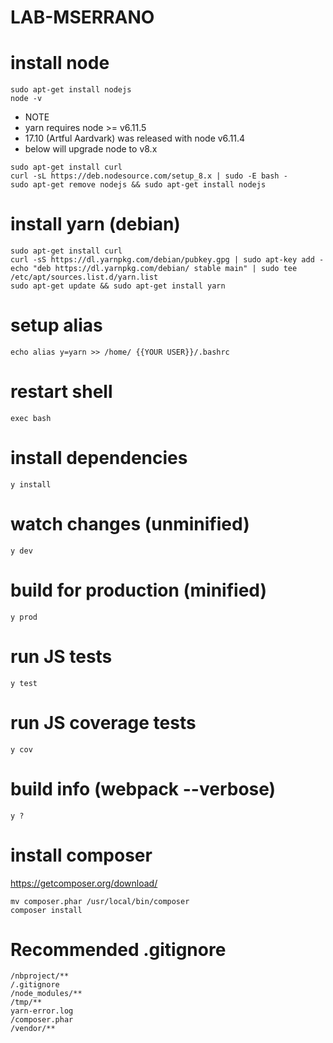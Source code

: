 # LAB-MSERRANO

# install node
```shell
sudo apt-get install nodejs
node -v
```
* NOTE
*  yarn requires node >= v6.11.5
*  17.10 (Artful Aardvark) was released with node v6.11.4
*  below will upgrade node to v8.x
```shell
sudo apt-get install curl
curl -sL https://deb.nodesource.com/setup_8.x | sudo -E bash -
sudo apt-get remove nodejs && sudo apt-get install nodejs
```

# install yarn (debian)
```shell
sudo apt-get install curl
curl -sS https://dl.yarnpkg.com/debian/pubkey.gpg | sudo apt-key add -
echo "deb https://dl.yarnpkg.com/debian/ stable main" | sudo tee /etc/apt/sources.list.d/yarn.list
sudo apt-get update && sudo apt-get install yarn
```

# setup alias
```shell
echo alias y=yarn >> /home/ {{YOUR USER}}/.bashrc
```

# restart shell
```shell
exec bash
```

# install dependencies
```shell
y install
```

# watch changes (unminified)
```shell
y dev
```

# build for production (minified)
```shell
y prod
```

# run JS tests
```shell
y test
```

# run JS coverage tests
```shell
y cov
```

# build info (webpack --verbose)
```shell
y ? 
```

# install composer
https://getcomposer.org/download/
```shell
mv composer.phar /usr/local/bin/composer
composer install
```

# Recommended .gitignore
```
/nbproject/**
/.gitignore
/node_modules/**
/tmp/**
yarn-error.log
/composer.phar
/vendor/**
```